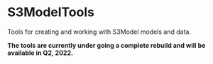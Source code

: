 # S3ModelTools
Tools for creating and working with S3Model models and data.

**The tools are currently under going a complete rebuild and will be available in Q2, 2022.**